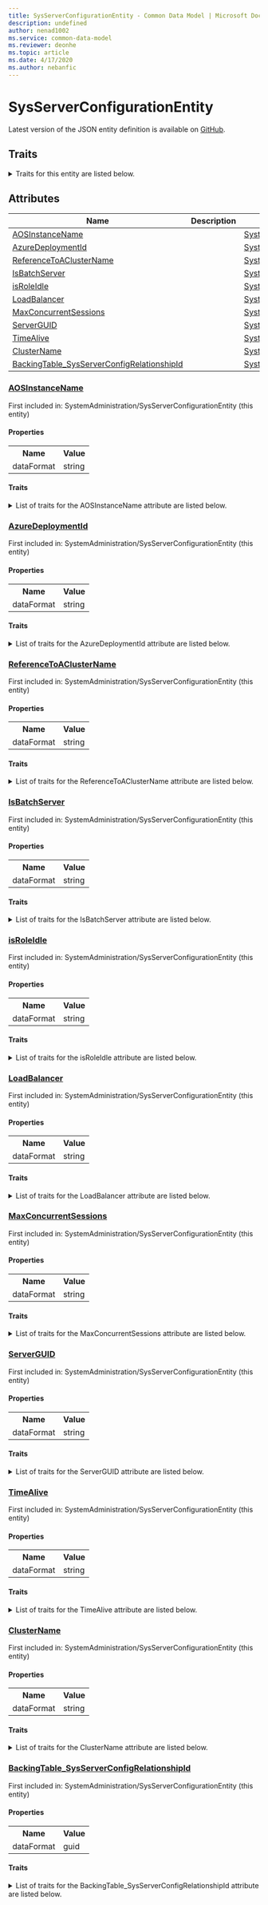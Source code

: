 ```yaml
---
title: SysServerConfigurationEntity - Common Data Model | Microsoft Docs
description: undefined
author: nenad1002
ms.service: common-data-model
ms.reviewer: deonhe
ms.topic: article
ms.date: 4/17/2020
ms.author: nebanfic
---
```


# SysServerConfigurationEntity

  
 Latest version of the JSON entity definition is available on <a href="https://github.com/Microsoft/CDM/tree/master/schemaDocuments/core/erp/Entities/System/SystemAdministration/SysServerConfigurationEntity.cdm.json" target="_blank">GitHub</a>.  

## Traits

<details>
<summary>Traits for this entity are listed below.  
</summary>

**is.CDM.entityVersion**  
  <table><tr><th>Parameter</th><th>Value</th><th>Data type</th><th>Explanation</th></tr><tr><td>versionNumber</td><td>"1.0.0"</td><td>string</td><td>semantic version number of the entity</td></tr></table>

**is.application.releaseVersion**  
  <table><tr><th>Parameter</th><th>Value</th><th>Data type</th><th>Explanation</th></tr><tr><td>releaseVersion</td><td>"10.0.13.0"</td><td>string</td><td>semantic version number of the application introducing this entity</td></tr></table>

</details>

## Attributes

|Name|Description|First Included in Instance|
|---|---|---|
|[AOSInstanceName](#AOSInstanceName)||<a href="SysServerConfigurationEntity.md" target="_blank">SystemAdministration/SysServerConfigurationEntity</a>|
|[AzureDeploymentId](#AzureDeploymentId)||<a href="SysServerConfigurationEntity.md" target="_blank">SystemAdministration/SysServerConfigurationEntity</a>|
|[ReferenceToAClusterName](#ReferenceToAClusterName)||<a href="SysServerConfigurationEntity.md" target="_blank">SystemAdministration/SysServerConfigurationEntity</a>|
|[IsBatchServer](#IsBatchServer)||<a href="SysServerConfigurationEntity.md" target="_blank">SystemAdministration/SysServerConfigurationEntity</a>|
|[isRoleIdle](#isRoleIdle)||<a href="SysServerConfigurationEntity.md" target="_blank">SystemAdministration/SysServerConfigurationEntity</a>|
|[LoadBalancer](#LoadBalancer)||<a href="SysServerConfigurationEntity.md" target="_blank">SystemAdministration/SysServerConfigurationEntity</a>|
|[MaxConcurrentSessions](#MaxConcurrentSessions)||<a href="SysServerConfigurationEntity.md" target="_blank">SystemAdministration/SysServerConfigurationEntity</a>|
|[ServerGUID](#ServerGUID)||<a href="SysServerConfigurationEntity.md" target="_blank">SystemAdministration/SysServerConfigurationEntity</a>|
|[TimeAlive](#TimeAlive)||<a href="SysServerConfigurationEntity.md" target="_blank">SystemAdministration/SysServerConfigurationEntity</a>|
|[ClusterName](#ClusterName)||<a href="SysServerConfigurationEntity.md" target="_blank">SystemAdministration/SysServerConfigurationEntity</a>|
|[BackingTable_SysServerConfigRelationshipId](#BackingTable_SysServerConfigRelationshipId)||<a href="SysServerConfigurationEntity.md" target="_blank">SystemAdministration/SysServerConfigurationEntity</a>|

### <a href=#AOSInstanceName name="AOSInstanceName">AOSInstanceName</a>

First included in: SystemAdministration/SysServerConfigurationEntity (this entity)  

#### Properties

<table><tr><th>Name</th><th>Value</th></tr><tr><td>dataFormat</td><td>string</td></tr></table>

#### Traits

<details>
<summary>List of traits for the AOSInstanceName attribute are listed below.</summary>

**is.dataFormat.character**  
**is.dataFormat.big**  
**is.dataFormat.array**  
**is.dataFormat.character**  
**is.dataFormat.array**  
</details>

### <a href=#AzureDeploymentId name="AzureDeploymentId">AzureDeploymentId</a>

First included in: SystemAdministration/SysServerConfigurationEntity (this entity)  

#### Properties

<table><tr><th>Name</th><th>Value</th></tr><tr><td>dataFormat</td><td>string</td></tr></table>

#### Traits

<details>
<summary>List of traits for the AzureDeploymentId attribute are listed below.</summary>

**is.dataFormat.character**  
**is.dataFormat.big**  
**is.dataFormat.array**  
**is.dataFormat.character**  
**is.dataFormat.array**  
</details>

### <a href=#ReferenceToAClusterName name="ReferenceToAClusterName">ReferenceToAClusterName</a>

First included in: SystemAdministration/SysServerConfigurationEntity (this entity)  

#### Properties

<table><tr><th>Name</th><th>Value</th></tr><tr><td>dataFormat</td><td>string</td></tr></table>

#### Traits

<details>
<summary>List of traits for the ReferenceToAClusterName attribute are listed below.</summary>

**is.dataFormat.character**  
**is.dataFormat.big**  
**is.dataFormat.array**  
**is.dataFormat.character**  
**is.dataFormat.array**  
</details>

### <a href=#IsBatchServer name="IsBatchServer">IsBatchServer</a>

First included in: SystemAdministration/SysServerConfigurationEntity (this entity)  

#### Properties

<table><tr><th>Name</th><th>Value</th></tr><tr><td>dataFormat</td><td>string</td></tr></table>

#### Traits

<details>
<summary>List of traits for the IsBatchServer attribute are listed below.</summary>

**is.dataFormat.character**  
**is.dataFormat.big**  
**is.dataFormat.array**  
**is.dataFormat.character**  
**is.dataFormat.array**  
</details>

### <a href=#isRoleIdle name="isRoleIdle">isRoleIdle</a>

First included in: SystemAdministration/SysServerConfigurationEntity (this entity)  

#### Properties

<table><tr><th>Name</th><th>Value</th></tr><tr><td>dataFormat</td><td>string</td></tr></table>

#### Traits

<details>
<summary>List of traits for the isRoleIdle attribute are listed below.</summary>

**is.dataFormat.character**  
**is.dataFormat.big**  
**is.dataFormat.array**  
**is.dataFormat.character**  
**is.dataFormat.array**  
</details>

### <a href=#LoadBalancer name="LoadBalancer">LoadBalancer</a>

First included in: SystemAdministration/SysServerConfigurationEntity (this entity)  

#### Properties

<table><tr><th>Name</th><th>Value</th></tr><tr><td>dataFormat</td><td>string</td></tr></table>

#### Traits

<details>
<summary>List of traits for the LoadBalancer attribute are listed below.</summary>

**is.dataFormat.character**  
**is.dataFormat.big**  
**is.dataFormat.array**  
**is.dataFormat.character**  
**is.dataFormat.array**  
</details>

### <a href=#MaxConcurrentSessions name="MaxConcurrentSessions">MaxConcurrentSessions</a>

First included in: SystemAdministration/SysServerConfigurationEntity (this entity)  

#### Properties

<table><tr><th>Name</th><th>Value</th></tr><tr><td>dataFormat</td><td>string</td></tr></table>

#### Traits

<details>
<summary>List of traits for the MaxConcurrentSessions attribute are listed below.</summary>

**is.dataFormat.character**  
**is.dataFormat.big**  
**is.dataFormat.array**  
**is.dataFormat.character**  
**is.dataFormat.array**  
</details>

### <a href=#ServerGUID name="ServerGUID">ServerGUID</a>

First included in: SystemAdministration/SysServerConfigurationEntity (this entity)  

#### Properties

<table><tr><th>Name</th><th>Value</th></tr><tr><td>dataFormat</td><td>string</td></tr></table>

#### Traits

<details>
<summary>List of traits for the ServerGUID attribute are listed below.</summary>

**is.dataFormat.character**  
**is.dataFormat.big**  
**is.dataFormat.array**  
**is.dataFormat.character**  
**is.dataFormat.array**  
</details>

### <a href=#TimeAlive name="TimeAlive">TimeAlive</a>

First included in: SystemAdministration/SysServerConfigurationEntity (this entity)  

#### Properties

<table><tr><th>Name</th><th>Value</th></tr><tr><td>dataFormat</td><td>string</td></tr></table>

#### Traits

<details>
<summary>List of traits for the TimeAlive attribute are listed below.</summary>

**is.dataFormat.character**  
**is.dataFormat.big**  
**is.dataFormat.array**  
**is.dataFormat.character**  
**is.dataFormat.array**  
</details>

### <a href=#ClusterName name="ClusterName">ClusterName</a>

First included in: SystemAdministration/SysServerConfigurationEntity (this entity)  

#### Properties

<table><tr><th>Name</th><th>Value</th></tr><tr><td>dataFormat</td><td>string</td></tr></table>

#### Traits

<details>
<summary>List of traits for the ClusterName attribute are listed below.</summary>

**is.dataFormat.character**  
**is.dataFormat.big**  
**is.dataFormat.array**  
**is.dataFormat.character**  
**is.dataFormat.array**  
</details>

### <a href=#BackingTable_SysServerConfigRelationshipId name="BackingTable_SysServerConfigRelationshipId">BackingTable_SysServerConfigRelationshipId</a>

First included in: SystemAdministration/SysServerConfigurationEntity (this entity)  

#### Properties

<table><tr><th>Name</th><th>Value</th></tr><tr><td>dataFormat</td><td>guid</td></tr></table>

#### Traits

<details>
<summary>List of traits for the BackingTable_SysServerConfigRelationshipId attribute are listed below.</summary>

**is.dataFormat.character**  
**is.dataFormat.big**  
**is.dataFormat.array**  
**is.dataFormat.guid**  
**means.identity.entityId**  
**is.linkedEntity.identifier**  
Marks the attribute(s) that hold foreign key references to a linked (used as an attribute) entity. This attribute is added to the resolved entity to enumerate the referenced entities.  <table><tr><th>Parameter</th><th>Value</th><th>Data type</th><th>Explanation</th></tr><tr><td>entityReferences</td><td><table><tr><th>entityReference</th><th>attributeReference</th></tr><tr><td><a href="../../../Tables/System/SystemAdministration/Framework/SysServerConfig.md" target="_blank">/core/erp/Tables/System/SystemAdministration/Framework/SysServerConfig.cdm.json/SysServerConfig</a></td><td><a href="../../../Tables/System/SystemAdministration/Framework/SysServerConfig.md#RecId" target="_blank">RecId</a></td></tr></table></td><td>entity</td><td>a reference to the constant entity holding the list of entity references</td></tr></table>

**is.dataFormat.guid**  
**is.dataFormat.character**  
**is.dataFormat.array**  
</details>
